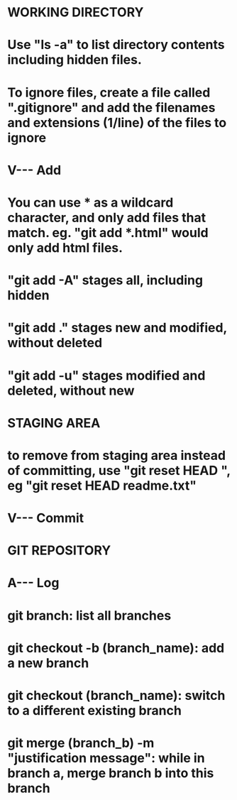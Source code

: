 # WORKING DIRECTORY
#			Use "ls -a" to list directory contents including hidden files.
#			To ignore files, create a file called ".gitignore" and add the filenames and extensions (1/line) of the files to ignore
# V--- Add
#			You can use * as a wildcard character, and only add files that match. eg. "git add *.html" would only add html files.
#			"git add -A" stages all, including hidden
#			"git add ." stages new and modified, without deleted
#			"git add -u" stages modified and deleted, without new
# STAGING AREA
#			to remove from staging area instead of committing, use "git reset HEAD <file>", eg "git reset HEAD readme.txt"
# V--- Commit
# GIT REPOSITORY
# A---  Log



# git branch: list all branches
# git checkout -b (branch_name): add a new branch
# git checkout (branch_name): switch to a different existing branch
# git merge (branch_b) -m "justification message": while in branch a, merge branch b into this branch
# 
